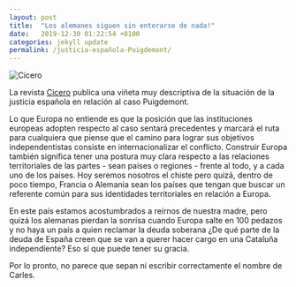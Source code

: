```yaml
---
layout: post
title:  "Los alemanes siguen sin enterarse de nada!"
date:   2019-12-30 01:22:54 +0100
categories: jekyll update
permalink: /justicia-española-Puigdemont/
---
```


<img src="../assets/images/2020/01/cicero.jpg" alt="Cicero">

La revista [Cicero](https://www.cicero.de/karikaturen/wie-sie-im-fall-puidgemont-da-steht?fbclid=IwAR3hdJ9b_AMNsgkH6oUge1jTShfD8j6ulWUWM6uhigY9o0CM5wN6rjK4Bbk) publica una viñeta muy descriptiva de la situación de la justicia española en relación al caso Puigdemont.

Lo que Europa no entiende es que la posición que las instituciones europeas adopten respecto al caso sentará precedentes y marcará el ruta para cualquiera que piense que el camino para lograr sus objetivos independentistas consiste en internacionalizar el conflicto. Construir Europa también significa tener una postura muy clara respecto a las relaciones territoriales de las partes - sean países o regiones - frente al todo, y a cada uno de los países. Hoy seremos nosotros el chiste pero quizá, dentro de poco tiempo, Francia o Alemania sean los países que tengan que buscar un referente común para sus identidades territoriales en relación a Europa.

En este país estamos acostumbrados a reírnos de nuestra madre, pero quizá los alemanas pierdan la sonrisa cuando Europa salte en 100 pedazos y no haya un país a quien reclamar la deuda soberana ¿De qué parte de la deuda de España creen que se van a querer hacer cargo en una Cataluña independiente? Eso sí que puede tener su gracia.

Por lo pronto, no parece que sepan ni escribir correctamente el nombre de Carles.
